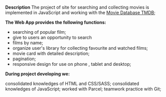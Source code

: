 **Description**
The project of site for searching and collecting movies is implemented in JavaScript and working with the [Movie Database TMDB](https://www.themoviedb.org/);

**The Web App provides the following functions:**

 - searching of popular film;  
 - give to users an opportunity to search
 - films by name;
 - organize user's library for collecting favourite and
   watched films;  
  - movie card with detailed description;
  - pagination;
   - responsive design for use on phone , tablet  and desktop;

**During project developing we:**

consolidated knowledges of HTML and CSS/SASS; 
consolidated knowledges of JavaScript; 
worked with Parcel; 
teamwork practice with Git; 